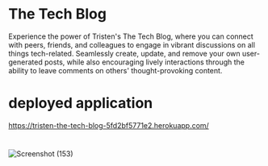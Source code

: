 # The Tech Blog
Experience the power of Tristen's The Tech Blog, where you can connect with peers, friends, and colleagues to engage in vibrant discussions on all things tech-related. Seamlessly create, update, and remove your own user-generated posts, while also encouraging lively interactions through the ability to leave comments on others' thought-provoking content.

# deployed application
https://tristen-the-tech-blog-5fd2bf5771e2.herokuapp.com/
# 
![Screenshot (153)](https://github.com/Tristenh/the-tech-blog/assets/121472192/ba167990-74bb-4199-bea1-de50438ce033)
